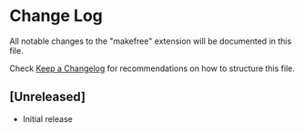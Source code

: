 # Change Log

All notable changes to the "makefree" extension will be documented in this file.

Check [Keep a Changelog](http://keepachangelog.com/) for recommendations on how to structure this file.

## [Unreleased]

- Initial release
